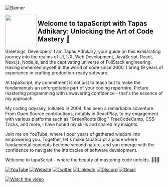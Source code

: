 ![Banner](https://media.licdn.com/dms/image/D5616AQGqULKfQUchEQ/profile-displaybackgroundimage-shrink_350_1400/0/1697104932324?e=1705536000&v=beta&t=VU7h3Z5gl5-9BueHGVp8odgRJRQxJraDRH50g_Y4jL0)

[<img align="left" height="100" src="https://avatars.githubusercontent.com/u/145749994?s=200&v=4">](https://avatars.githubusercontent.com/u/145749994?s=200&v=4)

## Welcome to tapaScript with Tapas Adhikary: Unlocking the Art of Code Mastery 🚀

Greetings, Developers! I am Tapas Adhikary, your guide on this exhilarating journey into the realms of UI, UX, Web Development, JavaScript, React, Next.js, Node.js, and the captivating universe of FullStack engineering. Having immersed myself in the world of code since 2000, I bring 19 years of experience in crafting production-ready software.

At tapaScript, my commitment is not just to teach but to make the fundamentals an unforgettable part of your coding repertoire. Picture mastering programming with unwavering confidence - that's the essence of my approach.

My coding odyssey, initiated in 2004, has been a remarkable adventure. From Open Source contributions, notably in ReactPlay, to my engagement with various platforms such as "GreenRoots Blog," FreeCodeCamp, CSS-Tricks, and more, I have honed my skills and shared my insights.

Join me on YouTube, where I pour years of gathered wisdom into empowering you. Together, let's make tapaScript a place where fundamental concepts become second nature, and you emerge with the confidence to navigate the intricacies of software development.

Welcome to tapaScript - where the beauty of mastering code unfolds. 👨‍💻✨

[![YouTube](https://img.shields.io/badge/YouTube-FF0000?logo=YouTube&logoColor=white)](https://www.youtube.com/@tapasadhikary)
[![Website](https://img.shields.io/badge/Website-72e3ed)](https://www.tapasadhikary.com/)
[![Twitter](https://img.shields.io/badge/Twitter-1DA1F2?logo=Twitter&logoColor=white)](https://twitter.com/tapasadhikary)
[![LinkedIn](https://img.shields.io/badge/LinkedIn-0077B5?logo=LinkedIn&logoColor=white)](https://www.linkedin.com/in/tapasadhikary/)
[![Discord](https://img.shields.io/badge/Discord-4e5152?logo=Discord&logoColor=white)](https://discord.com/invite/YzUe4DbNAz)
[![Gmail](https://img.shields.io/badge/Gmail-c14438?logo=Gmail&logoColor=white)](mailto:tapas.adhikary@gmail.com)

[![Watch the video](https://img.youtube.com/vi/90BgcWNRFMk/0.jpg)](https://www.youtube.com/watch?v=90BgcWNRFMk)
